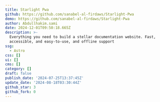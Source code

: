 ```yaml
---
title: Starlight Pwa
github: https://github.com/sanabel-al-firdaws/Starlight-Pwa
demo: https://github.com/sanabel-al-firdaws/Starlight-Pwa
author: Abdullhakim.sami
date: 2024-12-01T09:50:18.665Z
description: >-
  Everything you need to build a stellar documentation website. Fast,
  accessible, and easy-to-use, and offline support
ssg:
  - Astro
css: []
ui: []
cms: []
category: []
draft: false
publish_date: '2024-07-25T13:37:45Z'
update_date: '2024-08-18T03:30:44Z'
github_star: 3
github_fork: 0
---
```

